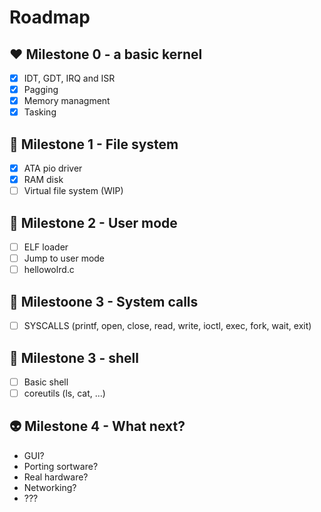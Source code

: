 # Roadmap
## ♥ Milestone 0 - a basic kernel
 - [X] IDT, GDT, IRQ and ISR
 - [x] Pagging
 - [x] Memory managment
 - [X] Tasking

## 📂 Milestone 1 - File system
 - [X] ATA pio driver
 - [X] RAM disk
 - [ ] Virtual file system (WIP)
 
## 👦 Milestone 2 - User mode
 - [ ] ELF loader
 - [ ] Jump to user mode
 - [ ] hellowolrd.c

## 🤙 Milestoone 3 - System calls
 - [ ] SYSCALLS (printf, open, close, read, write, ioctl, exec, fork, wait, exit)

## 🐚 Milestone 3 - shell
 - [ ] Basic shell
 - [ ] coreutils (ls, cat, ...)

## 👽 Milestone 4 - What next?
 - GUI?
 - Porting sortware?
 - Real hardware?
 - Networking?
 - ???